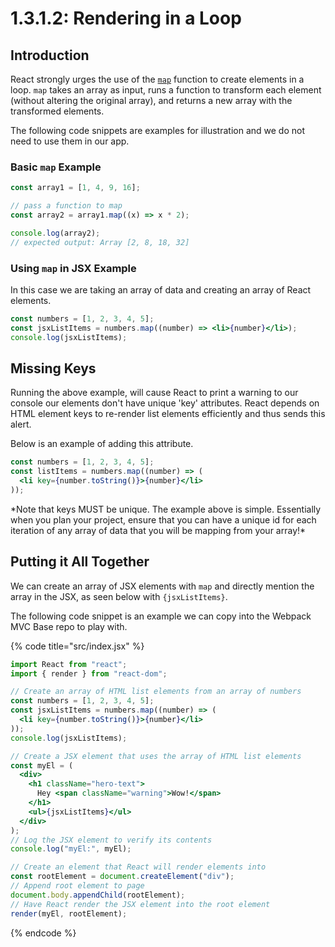 # 1.3.1.2: Rendering in a Loop

## Introduction

React strongly urges the use of the [`map`](https://developer.mozilla.org/en-US/docs/Web/JavaScript/Reference/Global_Objects/Array/map) function to create elements in a loop. `map` takes an array as input, runs a function to transform each element (without altering the original array), and returns a new array with the transformed elements.

The following code snippets are examples for illustration and we do not need to use them in our app.

### Basic `map` Example

```jsx
const array1 = [1, 4, 9, 16];

// pass a function to map
const array2 = array1.map((x) => x * 2);

console.log(array2);
// expected output: Array [2, 8, 18, 32]
```

### Using `map` in JSX Example

In this case we are taking an array of data and creating an array of React elements.

```jsx
const numbers = [1, 2, 3, 4, 5];
const jsxListItems = numbers.map((number) => <li>{number}</li>);
console.log(jsxListItems);
```

## Missing Keys

Running the above example, will cause React to print a warning to our console our elements don't have unique 'key' attributes. React depends on HTML element keys to re-render list elements efficiently and thus sends this alert.&#x20;

Below is an example of adding this attribute.

```jsx
const numbers = [1, 2, 3, 4, 5];
const listItems = numbers.map((number) => (
  <li key={number.toString()}>{number}</li>
));
```

\*Note that keys MUST be unique. The example above is simple. Essentially when you plan your project, ensure that you can have a unique id for each iteration of any array of data that you will be mapping from your array!\*

## Putting it All Together

We can create an array of JSX elements with `map` and directly mention the array in the JSX, as seen below with `{jsxListItems}`.

The following code snippet is an example we can copy into the Webpack MVC Base repo to play with.

{% code title="src/index.jsx" %}

```jsx
import React from "react";
import { render } from "react-dom";

// Create an array of HTML list elements from an array of numbers
const numbers = [1, 2, 3, 4, 5];
const jsxListItems = numbers.map((number) => (
  <li key={number.toString()}>{number}</li>
));
console.log(jsxListItems);

// Create a JSX element that uses the array of HTML list elements
const myEl = (
  <div>
    <h1 className="hero-text">
      Hey <span className="warning">Wow!</span>
    </h1>
    <ul>{jsxListItems}</ul>
  </div>
);
// Log the JSX element to verify its contents
console.log("myEl:", myEl);

// Create an element that React will render elements into
const rootElement = document.createElement("div");
// Append root element to page
document.body.appendChild(rootElement);
// Have React render the JSX element into the root element
render(myEl, rootElement);
```

{% endcode %}
